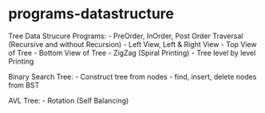 # programs-datastructure

Tree Data Strucure Programs:
    - PreOrder, InOrder, Post Order Traversal (Recursive and without Recursion)
    - Left View, Left & Right View
    - Top View of Tree
    - Bottom View of Tree
    - ZigZag (Spiral Printing)
    - Tree level by level Printing
    
Binary Search Tree:
    - Construct tree from nodes
    - find, insert, delete nodes from BST
    
AVL Tree:
    - Rotation (Self Balancing)


    